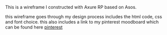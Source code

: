 This is a wireframe I constructed with Axure RP based on Asos.

this wireframe goes through my design process includes the html code, css and font choice.
this also includes a link to my pinterest moodboard which can be found here
[pinterest](https://au.pinterest.com/flavourable_26/asos-wireframe/)

